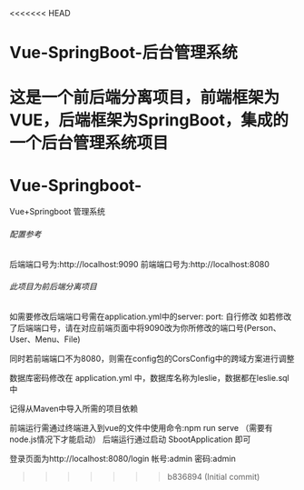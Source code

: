 <<<<<<< HEAD
# Vue-SpringBoot-后台管理系统
这是一个前后端分离项目，前端框架为VUE，后端框架为SpringBoot，集成的一个后台管理系统项目
=======
# Vue-Springboot-
Vue+Springboot 管理系统

###### 配置参考

后端端口号为:http://localhost:9090
前端端口号为:http://localhost:8080

###### 此项目为前后端分离项目

如需要修改后端端口号需在application.yml中的server:
port:  自行修改
如若修改了后端端口号，请在对应前端页面中将9090改为你所修改的端口号(Person、User、Menu、File)

同时若前端端口不为8080，则需在config包的CorsConfig中的跨域方案进行调整

数据库密码修改在 application.yml 中，数据库名称为leslie，数据都在leslie.sql中

记得从Maven中导入所需的项目依赖

前端运行需通过终端进入到vue的文件中使用命令:npm run serve （需要有node.js情况下才能启动）
后端运行通过启动 SbootApplication 即可

登录页面为http://localhost:8080/login
帐号:admin    密码:admin



>>>>>>> b836894 (Initial commit)
